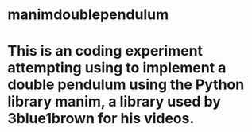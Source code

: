 # manimdoublependulum
#
# This is an coding experiment attempting using to implement a double pendulum using the Python library manim, a library used by 3blue1brown for his videos.
